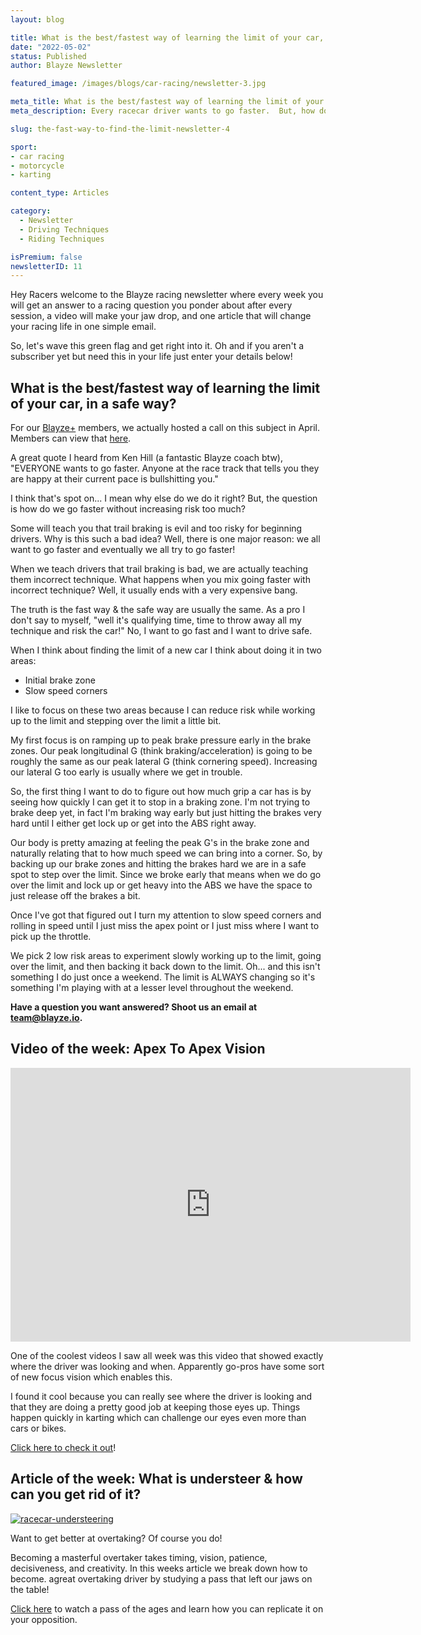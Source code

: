 ```yaml
---
layout: blog

title: What is the best/fastest way of learning the limit of your car, in a safe way?
date: "2022-05-02"
status: Published
author: Blayze Newsletter

featured_image: /images/blogs/car-racing/newsletter-3.jpg

meta_title: What is the best/fastest way of learning the limit of your car, in a safe way?
meta_description: Every racecar driver wants to go faster.  But, how do we find the limit of our car without increasing risk?

slug: the-fast-way-to-find-the-limit-newsletter-4

sport:
- car racing
- motorcycle
- karting

content_type: Articles

category:
  - Newsletter
  - Driving Techniques
  - Riding Techniques

isPremium: false
newsletterID: 11
---
```


Hey Racers welcome to the Blayze racing newsletter where every week you will get an answer to a racing question you ponder about after every session, a video will make your jaw drop, and one article that will change your racing life in one simple email. 

So, let's wave this green flag and get right into it.  Oh and if you aren't a subscriber yet but need this in your life just enter your details below!

<div class="_form_11"></div>

## What is the best/fastest way of learning the limit of your car, in a safe way?

For our [Blayze+](https://blayze.io/blayze-plus) members, we actually hosted a call on this subject in April.  Members can view that [here](https://blayze.io/blog/find-limit-blayze-call).

A great quote I heard from Ken Hill (a fantastic Blayze coach btw), "EVERYONE wants to go faster.  Anyone at the race track that tells you they are happy at their current pace is bullshitting you."

I think that's spot on... I mean why else do we do it right?  But, the question is how do we go faster without increasing risk too much?  

Some will teach you that trail braking is evil and too risky for beginning drivers.  Why is this such a bad idea?  Well, there is one major reason: we all want to go faster and eventually we all try to go faster!  

When we teach drivers that trail braking is bad, we are actually teaching them incorrect technique.  What happens when you mix going faster with incorrect technique?  Well, it usually ends with a very expensive bang.

The truth is the fast way & the safe way are usually the same.  As a pro I don't say to myself, "well it's qualifying time, time to throw away all my technique and risk the car!"  No, I want to go fast and I want to drive safe.

When I think about finding the limit of a new car I think about doing it in two areas:

- Initial brake zone
- Slow speed corners

I like to focus on these two areas because I can reduce risk while working up to the limit and stepping over the limit a little bit.

My first focus is on ramping up to peak brake pressure early in the brake zones.  Our peak longitudinal G (think braking/acceleration) is going to be roughly the same as our peak lateral G (think cornering speed).  Increasing our lateral G too early is usually where we get in trouble.

So, the first thing I want to do to figure out how much grip a car has is by seeing how quickly I can get it to stop in a braking zone.  I'm not trying to brake deep yet, in fact I'm braking way early but just hitting the brakes very hard until I either get lock up or get into the ABS right away.

Our body is pretty amazing at feeling the peak G's in the brake zone and naturally relating that to how much speed we can bring into a corner.  So, by backing up our brake zones and hitting the brakes hard we are in a safe spot to step over the limit.  Since we broke early that means when we do go over the limit and lock up or get heavy into the ABS we have the space to just release off the brakes a bit.

Once I've got that figured out I turn my attention to slow speed corners and rolling in speed until I just miss the apex point or I just miss where I want to pick up the throttle.  

We pick 2 low risk areas to experiment slowly working up to the limit, going over the limit, and then backing it back down to the limit.  Oh... and this isn't something I do just once a weekend.  The limit is ALWAYS changing so it's something I'm playing with at a lesser level throughout the weekend.

**Have a question you want answered?  Shoot us an email at [team@blayze.io](mailto:team@blayze.io).**


## Video of the week: Apex To Apex Vision

<iframe id="reddit-embed" src="https://www.redditmedia.com/r/Karting/comments/uaz98t/demo_of_apextoapex_vision_focus_gopro_mounted_to/?ref_source=embed&amp;ref=share&amp;embed=true" sandbox="allow-scripts allow-same-origin allow-popups" style="border: none;" height="438" width="640" scrolling="no"></iframe>


One of the coolest videos I saw all week was this video that showed exactly where the driver was looking and when.  Apparently go-pros have some sort of new focus vision which enables this.

I found it cool because you can really see where the driver is looking and that they are doing a pretty good job at keeping those eyes up.  Things happen quickly in karting which can challenge our eyes even more than cars or bikes.

[Click here to check it out](https://www.reddit.com/r/Karting/comments/uaz98t/demo_of_apextoapex_vision_focus_gopro_mounted_to/?utm_source=share&utm_medium=ios_app&utm_name=iossmf)! 

## Article of the week: What is understeer & how can you get rid of it?

<a href="https://blayze.io/blog/what-is-understeer-and-how-to-correct-it" >
	<img alt="racecar-understeering" src="https://blayze.io/assets/images/blogs/car-racing/understeer-corrected.jpg">
</a>

Want to get better at overtaking? Of course you do!

Becoming a masterful overtaker takes timing, vision, patience, decisiveness, and creativity.  In this weeks article we break down how to become. agreat overtaking driver by studying a pass that left our jaws on the table!

[Click here](https://blayze.io/blog/karting/timing-the-perfect-overtake) to watch a pass of the ages and learn how you can replicate it on your opposition.